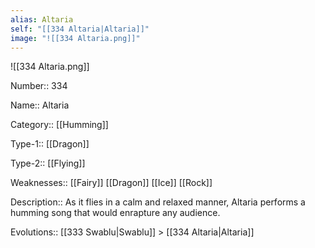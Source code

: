 ```yaml
---
alias: Altaria
self: "[[334 Altaria|Altaria]]"
image: "![[334 Altaria.png]]"
---
```


![[334 Altaria.png]]


Number:: 334

Name:: Altaria

Category:: [[Humming]]

Type-1:: [[Dragon]]

Type-2:: [[Flying]] 

Weaknesses:: [[Fairy]] [[Dragon]] [[Ice]] [[Rock]] 

Description:: As it flies in a calm and relaxed manner, Altaria performs a humming song that would enrapture any audience.

Evolutions:: [[333 Swablu|Swablu]] > [[334 Altaria|Altaria]]